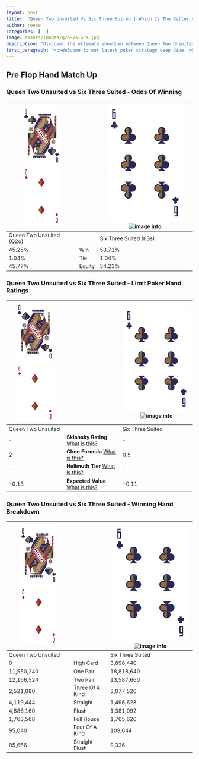 ```yaml
---
layout: post
title:  "Queen Two Unsuited Vs Six Three Suited | Which Is The Better Hand In Poker? A Complete Guide"
author: reece
categories: [  ]
image: assets/images/q2o-vs-63s.jpg
description: "Discover the ultimate showdown between Queen Two Unsuited and Six Three Suited in poker! Uncover the odds, strategies, and scenarios where one hand triumphs over the other. Get ready to up your poker game with this thrilling analysis."
first_paragraph: "<p>Welcome to our latest poker strategy deep dive, where we're pitting two distinct hands against each other in a high-stakes showdown: Queen Two Unsuited vs Six Three Suited.</p><p>In the dynamic world of poker, every decision counts, and knowing which hand holds the upper hand is key to your success at the table.</p><p>In this article, we'll dissect these two hands, explore the scenarios where one dominates the other, and equip you with the knowledge to make strategic choices that can tip the odds in your favor.</p><p>Get ready to unravel the intriguing dynamics of these poker hands and elevate your game to new heights.</p>"
---
```




[comment]: # (sp0)

## Pre Flop Hand Match Up

<div class="table hand-ratings" markdown="1"> 



### Queen Two Unsuited vs Six Three Suited - Odds Of Winning


    
| ![image info](assets/images/hand1/Q.png) ![image info](assets/images/hand1/2o.png) |  | ![image info](assets/images/hand2/6.png) ![image info](assets/images/hand2/3s.png) |
| -------- | -------- | -------- |
| Queen Two Unsuited (Q2o) |  | Six Three Suited (63s) |
| 45.25% | Win | 53.71% |
| 1.04% | Tie | 1.04% |
| 45.77% | Equity | 54.23% |




[comment]: # (sp1)



### Queen Two Unsuited vs Six Three Suited - Limit Poker Hand Ratings


    
| ![image info](assets/images/hand1/Q.png) ![image info](assets/images/hand1/2o.png) |  | ![image info](assets/images/hand2/6.png) ![image info](assets/images/hand2/3s.png) |
| -------- | -------- | -------- |
| Queen Two Unsuited |  | Six Three Suited |
| - | **Sklansky Rating** [What is this?](/sklansky-rating-explained) | - |
| 2 | **Chen Formula** [What is this?](/chen-formula-explained) | 0.5 |
| - | **Hellmuth Tier** [What is this?](/Hellmuth-tier-explained) | - |
| -0.13 | **Expected Value** [What is this?](/expected-value-explained) | -0.11 |




[comment]: # (sp2)



### Queen Two Unsuited vs Six Three Suited - Winning Hand Breakdown


    
| ![image info](assets/images/hand1/Q.png) ![image info](assets/images/hand1/2o.png) |  | ![image info](assets/images/hand2/6.png) ![image info](assets/images/hand2/3s.png) |
| -------- | -------- | -------- |
| Queen Two Unsuited |  | Six Three Suited |
| 0 | High Card | 3,898,440 |
| 11,550,240 | One Pair | 18,818,640 |
| 12,166,524 | Two Pair | 13,587,660 |
| 2,521,080 | Three Of A Kind | 3,077,520 |
| 4,119,444 | Straight | 1,496,628 |
| 4,886,160 | Flush | 1,381,092 |
| 1,763,568 | Full House | 1,765,620 |
| 95,040 | Four Of A Kind | 109,644 |
| 85,656 | Straight Flush | 9,336 |




[comment]: # (sp3)



</div>

[comment]: # (sp4)



[comment]: # (sp5)


